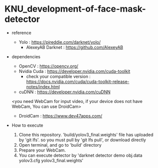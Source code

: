 # KNU_development-of-face-mask-detector

* reference
  - Yolo : https://pjreddie.com/darknet/yolo/
    - AlexeyAB Darknet : https://github.com/AlexeyAB
* dependencies 
  - OpenCV : https://opencv.org/
  - Nvidia Cuda : https://developer.nvidia.com/cuda-toolkit
    - check your compatible version : https://docs.nvidia.com/cuda/cuda-toolkit-release-notes/index.html
  - cuDNN : https://developer.nvidia.com/cuDNN
 
  <you need WebCam for input video, if your device does not have WebCam, You can use DroidCam>
   -  DroidCam : https://www.dev47apps.com/
* How to execute  
  1. Clone this repository. 'build/yolov3_final.weights' file has uploaded by 'git lfs'. so you must pull by 'git lfs pull', or download directly
  2. Open terminal, and go to 'build' directory 
  3. Prepare your WebCam.
  4. You can execute detector by 'darknet detector demo obj.data yolov3.cfg yolov3_final.weights'
